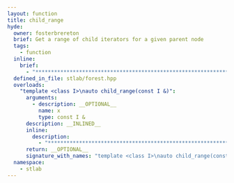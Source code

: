 ```yaml
---
layout: function
title: child_range
hyde:
  owner: fosterbrereton
  brief: Get a range of child iterators for a given parent node
  tags:
    - function
  inline:
    brief:
      - "***********************************************************************************************"
  defined_in_file: stlab/forest.hpp
  overloads:
    "template <class I>\nauto child_range(const I &)":
      arguments:
        - description: __OPTIONAL__
          name: x
          type: const I &
      description: __INLINED__
      inline:
        description:
          - "***********************************************************************************************"
      return: __OPTIONAL__
      signature_with_names: "template <class I>\nauto child_range(const I & x)"
  namespace:
    - stlab
---
```

